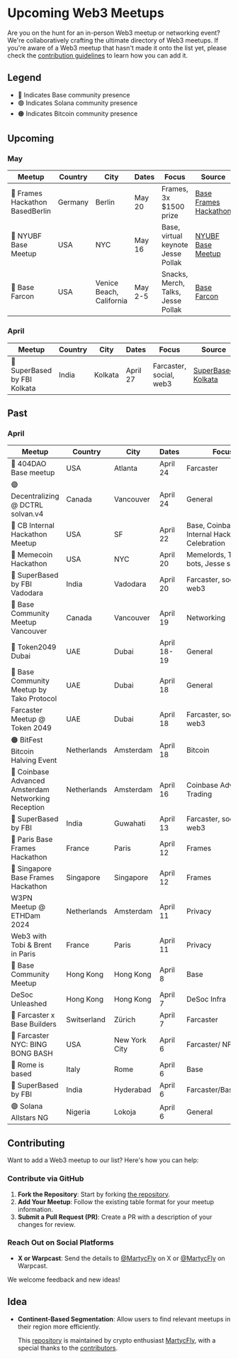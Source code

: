# Upcoming Web3 Meetups

Are you on the hunt for an in-person Web3 meetup or networking event? We're collaboratively crafting the ultimate directory of Web3 meetups. If you're aware of a Web3 meetup that hasn't made it onto the list yet, please check the [contribution guidelines](#contributing) to learn how you can add it.


## Legend

- 🔵 Indicates Base community presence
- 🟣 Indicates Solana community presence
- 🟠 Indicates Bitcoin community presence

## Upcoming
### May 
| Meetup                          | Country | City                     | Dates   | Focus                              | Source                                                        |
|---------------------------------|---------|--------------------------|---------|------------------------------------|---------------------------------------------------------------|
| 🔵 Frames Hackathon BasedBerlin | Germany | Berlin                   | May 20   | Frames, 3x $1500 prize             | [Base Frames Hackathon](https://lu.ma/BasedBerlin24) |
| 🔵 NYUBF Base Meetup            | USA     | NYC                      | May 16  | Base, virtual keynote Jesse Pollak | [NYUBF Base Meetup](https://lu.ma/nycbasemeetup)              |
| 🔵 Base Farcon                  | USA     | Venice Beach, California | May 2-5 | Snacks, Merch, Talks, Jesse Pollak | [Base Farcon](https://warpcast.com/base/0x8dd1b660)           |


### April 
| Meetup                              | Country     | City      | Dates    | Focus                                          | Source                                          |
|-------------------------------------|-------------|-----------|----------|------------------------------------------------|-------------------------------------------------|
| 🔵 SuperBased by FBI  Kolkata       |   India   | Kolkata   | April 27 | Farcaster, social, web3                        | [SuperBased Kolkata](https://lu.ma/8nxxuu7k)    |



## Past
### April 
| Meetup                       | Country     | City          | Dates   | Focus                 | Source                                                                         |
|------------------------------|-------------|---------------|---------|-----------------------|--------------------------------------------------------------------------------|
| 🔵 404DAO Base meetup               | USA         | Atlanta   | April 24 | Farcaster                                      | [404DAO Meetup](https://lu.ma/m27ue61u)         |
| 🟣 Decentralizing @ DCTRL solvan.v4 | Canada      | Vancouver | April 24 | General                                        | [DCTRL](https://lu.ma/n77xud18)                 |
| 🔵 CB Internal Hackathon Meetup     | USA         | SF         | April 22 | Base, Coinbase, Internal Hackathon Celebration | [CB Internal Hackathon](https://twitter.com/jessepollak/status/1782090563157897615) |
| 🔵 Memecoin Hackathon                     | USA         | NYC       | April 20    | Memelords, Telegram bots, Jesse speaking | [Memecoin Hackathon](https://lu.ma/var4q85z)                                            |
| 🔵 SuperBased by FBI Vadodara             |  India   | Vadodara     | April 20    | Farcaster, social, web3                  | [SuperBased Vadodara](https://lu.ma/tmst2es0)                                      |
| 🔵 Base Community Meetup Vancouver        | Canada      | Vancouver     | April 19    | Networking                               | [Base Vancouver](https://lu.ma/basevancouver)                                      |
| 🔵 Token2049 Dubai                        | UAE         | Dubai         | April 18-19 | General                                  | [Token2049](https://www.dubai.token2049.com/)                                      |
| 🔵 Base Community Meetup by Tako Protocol | UAE         | Dubai         | April 18    | General                                  | [Base Taco protocol](https://lu.ma/Base_Dubai)                                     |
| Farcaster Meetup @ Token 2049             | UAE         | Dubai         | April 18    | Farcaster, social, web3                  | [Farcaster Dubai](https://lu.ma/Farcaster_Dubai)                                   |
| 🟠 BitFest Bitcoin Halving Event          | Netherlands | Amsterdam     | April 18    | Bitcoin                                  | [Bitcoin Halving Event](https://bitfest.nl/)                                       |
| 🔵 Coinbase Advanced Amsterdam Networking Reception | Netherlands | Amsterdam     | April 16    | Coinbase Advanced/ Trading | [Coinbase Traders](https://twitter.com/coinbasetraders/status/1775582204434710823) |
| 🔵 SuperBased by FBI                               |  India   |   Guwahati       | April 13    | Farcaster, social, web3    | [SuperBased Guwahati](https://lu.ma/ro2k6f57)                                      |
| 🔵 Paris Base Frames Hackathon                      | France      | Paris         | April 12    | Frames                     | [BasedParis](https://lu.ma/4hdpgqs2)                                               |
| 🔵 Singapore Base Frames Hackathon                  | Singapore            | Singapore     | April 12    | Frames                     | [BasedSingapore](https://lu.ma/z6009042)                                           |
| W3PN Meetup @ ETHDam 2024                           | Netherlands          | Amsterdam     | April 11    | Privacy                    | [W3PN Meetup](https://lu.ma/w3pn-meetup-ams1)                                      |
| Web3 with Tobi & Brent in Paris                     | France               | Paris         | April 11    | Privacy                    | [Web3 with Tobi & Brent](https://lu.ma/l4edj0g6)                                   |
| 🔵 Base Community Meetup                            | Hong Kong            | Hong Kong     | April 8 | Base                       | [Base Community Meetup](https://lu.ma/Base_HK)                                     |
| DeSoc Unleashed              | Hong Kong   | Hong Kong     | April 7 | DeSoc Infra           | [DeSoc Unleashed](https://twitter.com/TakoProtocol/status/1775823728284484049) |
| 🔵 Farcaster x Base Builders | Switserland | Zürich        | April 7 | Farcaster             | [Farcaster x Base Builders](https://lu.ma/bvaszyxc)                            |
| 🔵 Farcaster NYC: BING BONG BASH  | USA         | New York City | April 6 | Farcaster/ NFT        | [Farcaster NYC: BING BONG BASH](https://events.xyz/4c52d89e)                   |
| 🔵 Rome is based             |   Italy      |  Rome        | April 6 | Base                  | [Rome is based](https://lu.ma/urbe-hacker-house-base)                          |
| 🔵 SuperBased by FBI         | India       | Hyderabad     | April 6 | Farcaster/Base/Social | [SuperBased by FBI](https://lu.ma/fbi-hyd)                                     |
| 🟣 Solana Allstars NG        | Nigeria       | Lokoja        | April 6 | General               | [Solana Allstars NG ](https://lu.ma/5nxtsw3b)                                     |




## Contributing

Want to add a Web3 meetup to our list? Here's how you can help:

### Contribute via GitHub

1. **Fork the Repository**: Start by forking [the repository](https://github.com/martijncvv/web3-meetups).
2. **Add Your Meetup**: Follow the existing table format for your meetup information.
3. **Submit a Pull Request (PR)**: Create a PR with a description of your changes for review.

### Reach Out on Social Platforms

- **X or Warpcast**: Send the details to [@MartycFly](https://twitter.com/Marty_cFly) on X or [@MartycFly](https://warpcast.com/martycfly) on Warpcast.


We welcome feedback and new ideas!


## Idea
- **Continent-Based Segmentation**: Allow users to find relevant meetups in their region more efficiently.



  This [repository](https://github.com/Martijncvv/Web3-meetups) is maintained by crypto enthusiast [MartycFly](https://github.com/Martijncvv/), with a special thanks to the [contributors](https://github.com/Martijncvv/Web3-meetups/graphs/contributors).

